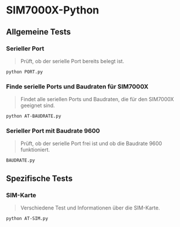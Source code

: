 # SIM7000X-Python

## Allgemeine Tests

### Serieller Port

> Prüft, ob der serielle Port bereits belegt ist.

```
python PORT.py
```

### Finde serielle Ports und Baudraten für SIM7000X

> Findet alle seriellen Ports und Baudraten, die für den SIM7000X geeignet sind.

```
python AT-BAUDRATE.py
```

### Serieller Port mit Baudrate 9600

> Prüft, ob der serielle Port frei ist und ob die Baudrate 9600 funktioniert.

```
BAUDRATE.py
```

## Spezifische Tests

### SIM-Karte

> Verschiedene Test und Informationen über die SIM-Karte.

```
python AT-SIM.py
```
